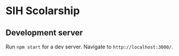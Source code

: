 # SIH Scolarship


## Development server

Run `npm start` for a dev server. Navigate to `http://localhost:3000/`.
